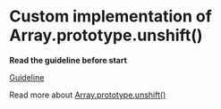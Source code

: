 # Custom implementation of Array.prototype.unshift()

**Read the guideline before start**

[Guideline](https://github.com/mate-academy/js_task-guideline/blob/master/README.md)

Read more about [Array.prototype.unshift()](https://developer.mozilla.org/en-US/docs/Web/JavaScript/Reference/Global_Objects/Array/unshift)

